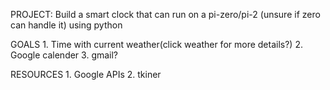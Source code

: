 PROJECT:
Build a smart clock that can run on a pi-zero/pi-2 (unsure if zero can handle it) using python

GOALS
    1. Time with current weather(click weather for more details?)
    2. Google calender
    3. gmail?

RESOURCES
    1. Google APIs
    2. tkiner